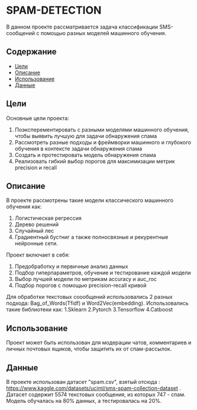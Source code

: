 # SPAM-DETECTION

В данном проекте рассматривается задача классификации SMS-сообщений с помощью разных моделей машинного обучения.

## Содержание
- [Цели](#цели)
- [Описание](#описание)
- [Использование](#использование)
- [Данные](#Данные)

## Цели

Основные цели проекта:
1. Поэксперементировать с разными моделями машинного обучения, чтобы выявить лучшую для задачи обнаружения спама
2. Рассмотреть разные подходы и фреймворки машинного и глубокого обучения в контексте задачи обнаружения спама
3. Создать и протестировать модель обнаружения спама
4. Реализовать гибкий выбор порогов для максимизации метрик precision и recall

## Описание 

В проекте рассмотрены такие модели классического машинного обучения как:
1. Логистическая регрессия
2. Дерево решений
3. Случайный лес
4. Градиентный бустниг
а также полносвязные и рекурентные нейронные сети.

Проект включает в себя:
1. Предобработку и первичные анализ данных
2. Подбор гиперпараметров, обучение и тестирование каждой модели
3. Выбор лучшей модели по метрикам accuracy и auc_roc
4. Подбор порогов с помощью precision-recall кривой

Для обработки текстовых соообщений использовались 2 разных подхода: Bag_of_Words(Tfidf) и Word2Vec(embedding).
Использовались такие библиотеки как:
1.Sklearn
2.Pytorch
3.Tensorflow
4.Catboost
## Использование 

Проект может быть использован для модерации чатов, комментариев и личных почтовых ящиков, чтобы защитить их от спам-рассылок.

## Данные 

В проекте использован датасет "spam.csv", взятый отсюда : https://www.kaggle.com/datasets/uciml/sms-spam-collection-dataset .
Датасет содержит 5574 текстовых сообщения, из которых 747 - спам. Модель обучалась на 80% данных, а тестировалась на 20%.

